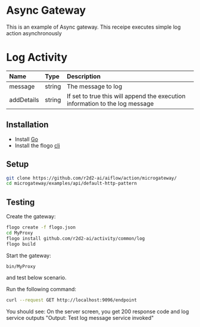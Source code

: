 # Async Gateway
This is an example of Async gateway. This receipe executes simple log action asynchronously


# Log Activity
| Name   |  Type   | Description   |
|:-----------|:--------|:--------------|
| message | string | The message to log |
| addDetails | string | If set to true this will append the execution information to the log message |


## Installation
* Install [Go](https://golang.org/)
* Install the flogo [cli](https://github.com/r2d2-ai/cli)

## Setup
```bash
git clone https://github.com/r2d2-ai/aiflow/action/microgateway/
cd microgateway/examples/api/default-http-pattern
```

## Testing
Create the gateway:
```bash
flogo create -f flogo.json
cd MyProxy
flogo install github.com/r2d2-ai/activity/common/log
flogo build
```

Start the gateway:
```bash
bin/MyProxy
```

and test below scenario.

Run the following command:
```bash
curl --request GET http://localhost:9096/endpoint
```

You should see:
On the server screen, you get 200 response code and log service outputs "Output: Test log message service invoked"
